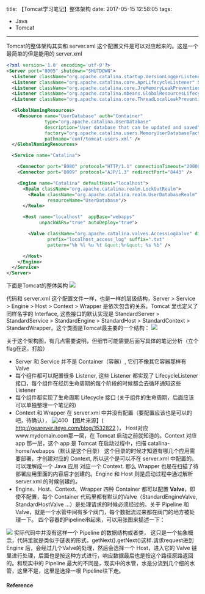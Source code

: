title: 【Tomcat学习笔记】整体架构
date: 2017-05-15 12:58:05
tags:
- Java
- Tomcat
---
Tomcat的整体架构其实和 server.xml 这个配置文件是可以对应起来的。这是一个最简单的但是能用的 server.xml
```xml
<?xml version='1.0' encoding='utf-8'?>
<Server port="8005" shutdown="SHUTDOWN">
  <Listener className="org.apache.catalina.startup.VersionLoggerListener" />
  <Listener className="org.apache.catalina.core.AprLifecycleListener" SSLEngine="on" />
  <Listener className="org.apache.catalina.core.JreMemoryLeakPreventionListener" />
  <Listener className="org.apache.catalina.mbeans.GlobalResourcesLifecycleListener" />
  <Listener className="org.apache.catalina.core.ThreadLocalLeakPreventionListener" />

  <GlobalNamingResources>
    <Resource name="UserDatabase" auth="Container"
              type="org.apache.catalina.UserDatabase"
              description="User database that can be updated and saved"
              factory="org.apache.catalina.users.MemoryUserDatabaseFactory"
              pathname="conf/tomcat-users.xml" />
  </GlobalNamingResources>

  <Service name="Catalina">

    <Connector port="8080" protocol="HTTP/1.1" connectionTimeout="20000" redirectPort="8443" />
    <Connector port="8009" protocol="AJP/1.3" redirectPort="8443" />

    <Engine name="Catalina" defaultHost="localhost">
      <Realm className="org.apache.catalina.realm.LockOutRealm">
        <Realm className="org.apache.catalina.realm.UserDatabaseRealm"
               resourceName="UserDatabase"/>
      </Realm>

      <Host name="localhost"  appBase="webapps"
            unpackWARs="true" autoDeploy="true">

        <Valve className="org.apache.catalina.valves.AccessLogValve" directory="logs"
               prefix="localhost_access_log" suffix=".txt"
               pattern="%h %l %u %t &quot;%r&quot; %s %b" />

      </Host>
    </Engine>
  </Service>
</Server>

```

下面是Tomcat的整体架构<!--more-->
<img src="/images/【Tomcat学习笔记】整体架构_1.svg"/>


代码和 server.xml 这个配置文件一样，也是一样的层级结构，Server > Service > Engine > Host > Context > Wrapper 是依次包含的关系。Tomcat 里也定义了同样名字的 Interface, 这些接口的默认实现是 StandardServer > StandardService > StandardEngine > StandardHost > StandardContext > StandardWrapper。这个类图是Tomcat最主要的一个结构：
<img src="/images/【Tomcat学习笔记】整体架构_2.svg"/>

关于这个架构图，有几点需要说明，但细节可能需要后面写具体的笔记分析（立个flag在这，打脸）
* Server 和 Service 并不是 Container（容器）, 它们不像其它容器那样有Valve
* 每个组件都可以配置很多 Listener, 这些 Listener 都实现了 LifecycleListener 接口，每个组件在经历生命周期的每个阶段的时候都会去循环通知这些 Listener
* 每个组件都实现了生命周期 Lifecycle 接口 (关于组件的生命周期，后面应该可以单独整理一个笔记的)
* Context 和 Wrapper 在 server.xml 中并没有配置（要配置应该也是可以的吧，待确认），
![400](/images/【Tomcat学习笔记】整体架构_3.jpg)
【图片来源】( http://gearever.iteye.com/blog/1532822 )， Host对应www.mydomain.com那一层，在 Tomcat 启动之前就知道的。Context 对应 app 那一层，这个 app 是 Tomcat 在启动过程中，扫描 catalina-home/webapps（默认是这个目录） 这个目录的时候才知道有哪几个应用需要部署，才创建对应的 Context, 所以这个是可以不在 server.xml 中配置的。可以理解成一个 Java 应用 对应一个 Context. 那么 Wrapper 也是在扫描了待部署应用里面的内容后才创建的。Engine 和 Host 则是启动过程中通过解析 server.xml 的时候创建的。
* Engine、Host、Context、Wrapper 四种 Container 都可以配置 **Valve**，即使不配置，每个 Container 代码里都有默认的Valve（StandardEngineValve, StandardHostValve ...）是处理请求的时候必须经过的。关于 Pipeline 和 Valve，就是一个水管中间有多个阀门，每个数据流过来都在阀门的地方被处理一下。 四个容器的Pipeline串起来，可以用张图来描述一下：
<img src="/images/【Tomcat学习笔记】整体架构_4.svg"/>
实际代码中并没有这样一个 Pipeline 的数据结构或者类， 这只是一个抽象概念，代码里就是类似于链表的形式，getNext().getNext()这样.请求request进到 Engine 后，会经过几个Valve的处理，然后会选择一个 Host，进入它的 Valve 链里进行处理，后面也是按这种方式进行，响应数据最后也是按这个路径原路返回的。和现实中的 Pipeline 最大的不同是，现实中的水管，水是分流到几个细的水管，这里不是，这里是选择一根 Pipeline往下走。


#### Reference

<style>
img[title="400"] {
  width:400px;
  width:400px;
  display: block;
}
img[title="500"] {
  width:500px;
  height:150px;
  display: block;
}
</style>
